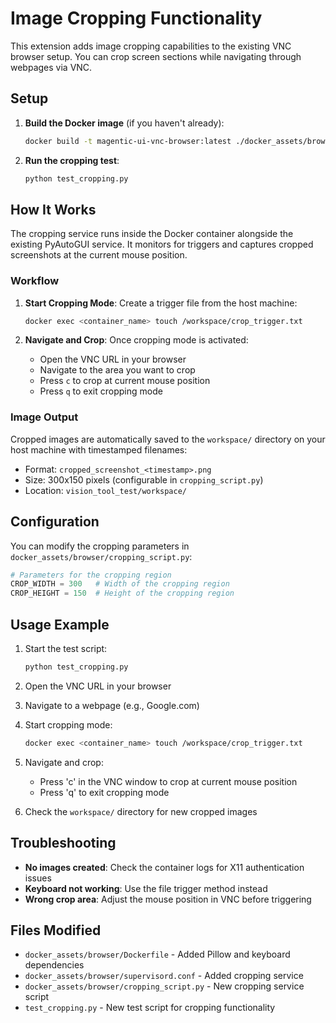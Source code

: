 # Image Cropping Functionality

This extension adds image cropping capabilities to the existing VNC browser setup. You can crop screen sections while navigating through webpages via VNC.

## Setup

1. **Build the Docker image** (if you haven't already):

   ```bash
   docker build -t magentic-ui-vnc-browser:latest ./docker_assets/browser
   ```

2. **Run the cropping test**:
   ```bash
   python test_cropping.py
   ```

## How It Works

The cropping service runs inside the Docker container alongside the existing PyAutoGUI service. It monitors for triggers and captures cropped screenshots at the current mouse position.

### Workflow

1. **Start Cropping Mode**: Create a trigger file from the host machine:

   ```bash
   docker exec <container_name> touch /workspace/crop_trigger.txt
   ```

2. **Navigate and Crop**: Once cropping mode is activated:
   - Open the VNC URL in your browser
   - Navigate to the area you want to crop
   - Press `c` to crop at current mouse position
   - Press `q` to exit cropping mode

### Image Output

Cropped images are automatically saved to the `workspace/` directory on your host machine with timestamped filenames:

- Format: `cropped_screenshot_<timestamp>.png`
- Size: 300x150 pixels (configurable in `cropping_script.py`)
- Location: `vision_tool_test/workspace/`

## Configuration

You can modify the cropping parameters in `docker_assets/browser/cropping_script.py`:

```python
# Parameters for the cropping region
CROP_WIDTH = 300   # Width of the cropping region
CROP_HEIGHT = 150  # Height of the cropping region
```

## Usage Example

1. Start the test script:

   ```bash
   python test_cropping.py
   ```

2. Open the VNC URL in your browser

3. Navigate to a webpage (e.g., Google.com)

4. Start cropping mode:

   ```bash
   docker exec <container_name> touch /workspace/crop_trigger.txt
   ```

5. Navigate and crop:

   - Press 'c' in the VNC window to crop at current mouse position
   - Press 'q' to exit cropping mode

6. Check the `workspace/` directory for new cropped images

## Troubleshooting

- **No images created**: Check the container logs for X11 authentication issues
- **Keyboard not working**: Use the file trigger method instead
- **Wrong crop area**: Adjust the mouse position in VNC before triggering

## Files Modified

- `docker_assets/browser/Dockerfile` - Added Pillow and keyboard dependencies
- `docker_assets/browser/supervisord.conf` - Added cropping service
- `docker_assets/browser/cropping_script.py` - New cropping service script
- `test_cropping.py` - New test script for cropping functionality
